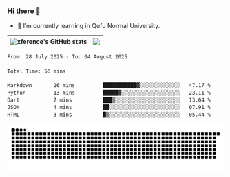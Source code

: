 ### Hi there 👋

<!--
**xference/xference** is a ✨ _special_ ✨ repository because its `README.md` (this file) appears on your GitHub profile.

Here are some ideas to get you started:

- 🔭 I’m currently working on ...

- 👯 I’m looking to collaborate on ...
- 🤔 I’m looking for help with ...
- 💬 Ask me about ...
- 📫 How to reach me: ...
- 😄 Pronouns: ...
- ⚡ Fun fact: ...
-->
- 🌱 I’m currently learning in Qufu Normal University.


| <img src="https://github-readme-stats.vercel.app/api?username=xference&show_icons=true&theme=ambient_gradient" alt="xference's GitHub stats" align="center"/> | <img src="https://github-readme-streak-stats.herokuapp.com/?user=xference"  style="zoom:100%;" align="center"/> |
| ------------------------------------------------------------ | ------------------------------------------------------------ |

<!--START_SECTION:waka-->

```txt
From: 28 July 2025 - To: 04 August 2025

Total Time: 56 mins

Markdown       26 mins         ███████████▓░░░░░░░░░░░░░   47.17 %
Python         13 mins         █████▓░░░░░░░░░░░░░░░░░░░   23.11 %
Dart           7 mins          ███▒░░░░░░░░░░░░░░░░░░░░░   13.64 %
JSON           4 mins          ██░░░░░░░░░░░░░░░░░░░░░░░   07.91 %
HTML           3 mins          █▒░░░░░░░░░░░░░░░░░░░░░░░   05.44 %
```

<!--END_SECTION:waka-->

<picture>
  <source media="(prefers-color-scheme: dark)" srcset="https://raw.githubusercontent.com/xference/xference/output/github-contribution-grid-snake-dark.svg" />
  <source media="(prefers-color-scheme: light)" srcset="https://raw.githubusercontent.com/xference/xference/output/github-contribution-grid-snake.svg" />
  <img alt="github-snake" src="https://raw.githubusercontent.com/xference/xference/output/github-contribution-grid-snake.svg" />
</picture>
